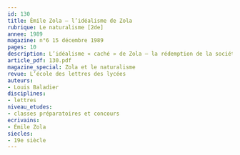 ```yaml
---
id: 130
title: Émile Zola – l’idéalisme de Zola
rubrique: Le naturalisme [2de]
annee: 1989
magazine: n°6 15 décembre 1989
pages: 10
description: L’idéalisme « caché » de Zola – la rédemption de la société…
article_pdf: 130.pdf
magazine_special: Zola et le naturalisme
revue: L’école des lettres des lycées
auteurs:
- Louis Baladier
disciplines:
- lettres
niveau_etudes:
- classes préparatoires et concours
ecrivains:
- Émile Zola
siecles:
- 19e siècle
---
```

